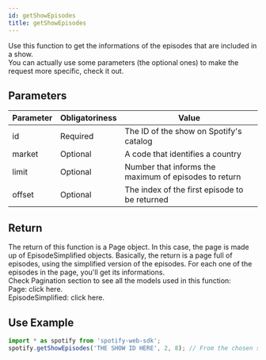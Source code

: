 ```yaml
---
id: getShowEpisodes
title: getShowEpisodes
---
```


Use this function to get the informations of the episodes that are included in a show.  
You can actually use some parameters (the optional ones) to make the request more specific, check it out.  

## Parameters

Parameter  | Obligatoriness | Value
---------- |----------------|-------
id         | Required       | The ID of the show on Spotify's catalog
market     | Optional       | A code that identifies a country
limit      | Optional       | Number that informs the maximum of episodes to return
offset     | Optional       | The index of the first episode to be returned

## Return

The return of this function is a Page object. In this case, the page is made up of EpisodeSimplified objects. Basically, the return is a page full of episodes, using the simplified version of the episodes. For each one of the episodes in the page, you'll get its informations.  
Check Pagination section to see all the models used in this function:  
Page: click here.  
EpisodeSimplified: click here.  


## Use Example

```javascript
import * as spotify from 'spotify-web-sdk';
spotify.getShowEpisodes('THE SHOW ID HERE', 2, 8); // From the chosen show, this example shows informations of 8 episodes (limit), starting from episode number 2 (offset). SHOWNED EPISODES: 2, 3, 4, 5, 6, 7, 8, 9.
```